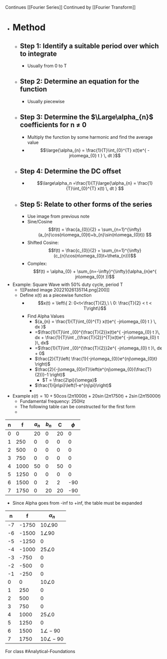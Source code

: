 Continues [[Fourier Series]]
Continued by [[Fourier Transform]]
- # Method
	- ## Step 1: Identify a suitable period over which to integrate
		- Usually from 0 to T
	- ## Step 2: Determine an equation for the function
		- Usually piecewise
	- ## Step 3: Determine the $\Large\alpha_{n}$ coefficients for n $\neq$ 0
		-  Multiply the function by some harmonic and find the average value
		- $$\large{\alpha_{n} = \frac{1}{T}\int_{0}^{T} x(t)e^{ -jn\omega_{0} t } \, dt }$$
	- ## Step 4: Determine the DC offset
		- $$\large\alpha_n =\frac{1}{T}\large{\alpha_{n} = \frac{1}{T}\int_{0}^{T} x(t) \, dt } $$
	- ## Step 5: Relate to other forms of the series
		- Use image from previous note
		- Sine/Cosine $$f(t) = \frac{a_{0}}{2} +   \sum_{n=1}^{\infty}(a_{n}\cos(n\omega_{0}t)+b_{n}\sin(n\omega_{0}t)) $$
		- Shifted Cosine: $$f(t) = \frac{c_{0}}{2} +   \sum_{n=1}^{\infty}(c_{n}\cos(n\omega_{0}t+\theta_{n}))$$
		- Complex: $$f(t) = \alpha_{0} +   \sum_{n=-\infty}^{\infty}(\alpha_{n}e^{ jn\omega_{0}t })$$
- Example: Square Wave with 50% duty cycle, period T
	- ![[Pasted image 20221026135114.png|200]]
	- Define x(t) as a piecewise function
		- $$x(t) = \left\{ 2: 0<t<\frac{T}{2},\ \  0: \frac{T}{2} < t < T\right\}$$
		- Find Alpha Values
			- ${a_{n} = \frac{1}{T}\int_{0}^{T} x(t)e^{ -jn\omega_{0} t } \, dx }$
			- =$\frac{1}{T}\int _{0}^{\frac{T}{2}}x(t)e^{ -jn\omega_{0} t }\, dx + \frac{1}{T}\int _{\frac{T}{2}}^{T}x(t)e^{ -jn\omega_{0} t }\, dx$
			- =$\frac{1}{T}\int _{0}^{\frac{T}{2}}2e^{ -jn\omega_{0} t }\, dx + 0$
			- $\frac{2}{T}\left( \frac{1}{-jn\omega_{0}}e^{nj\omega_{0}t} \right)$
			- $\frac{2}{-j\omega_{0}nT}\left(e^{nj\omega_{0}(\frac{T}{2})}-1 \right)$
				- $T = \frac{2\pi}{\omega}$
			- $\frac{1}{jn\pi}\left(1-e^{nj\pi}\right)$
			- 
- Example $s(t) = 10 + 50\cos(2\pi 1000t)+20\sin(2\pi 1750t) + 2\sin(2\pi 15000t)$
	- Fundamental frequency: 250Hz
	- The following table can be constructed for the first form
	- 
n|f|$a_{n}$|$b_{n}$|C|$\phi$
-|-|-|-|-|-
0|0|20|0|20|0
1|250|0|0|0|0
2|500|0|0|0|0
3|750|0|0|0|0
4|1000|50|0|50|0
5|1250|0|0|0|0
6|1500|0|2|2|-90
7|1750|0|20|20|-90
- Since Alpha goes from -inf to +inf, the table must be expanded

n|f|$\alpha_{n}$
-|-|-
-7|-1750|$10\angle90$
-6|-1500|$1\angle90$
-5|-1250|0
-4|-1000|$25\angle0$
-3|-750|0
-2|-500|0
-1|-250|0
0|0|$10\angle0$
1|250|0
2|500|0
3|750|0
4|1000|$25\angle 0$
5|1250|0
6|1500|$1\angle-90$
7|1750|$10\angle-90$





For class #Analytical-Foundations 
